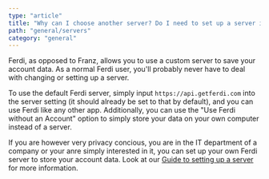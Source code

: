 ```yaml
---
type: "article"
title: "Why can I choose another server? Do I need to set up a server in order to use Ferdi?"
path: "general/servers"
category: "general"
---
```

Ferdi, as opposed to Franz, allows you to use a custom server to save your account data. As a normal Ferdi user, you'll probably never have to deal with changing or setting up a server.

To use the default Ferdi server, simply input `https://api.getferdi.com` into the server setting (it should already be set to that by default), and you can use Ferdi like any other app. Additionally, you can use the "Use Ferdi without an Account" option to simply store your data on your own computer instead of a server.

If you are however very privacy concious, you are in the IT department of a company or your anre simply interested in it, you can set up your own Ferdi server to store your account data. Look at our [Guide to setting up a server](/server/setup) for more information.